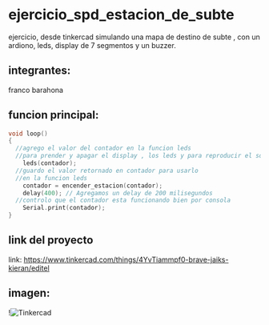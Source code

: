 # ejercicio_spd_estacion_de_subte
ejercicio, desde tinkercad  simulando una mapa de destino de subte , con un ardiono, leds, display de 7 segmentos y un buzzer.

## integrantes:
franco barahona

## funcion principal:
~~~ C 
void loop()
{	
  //agrego el valor del contador en la funcion leds
  //para prender y apagar el display , los leds y para reproducir el sonido del buzzer
	leds(contador);
  //guardo el valor retornado en contador para usarlo
  //en la funcion leds
  	contador = encender_estacion(contador);
    delay(400); // Agregamos un delay de 200 milisegundos
  //controlo que el contador esta funcionando bien por consola
  	Serial.print(contador);
}
~~~

## link del proyecto 
link: https://www.tinkercad.com/things/4YvTiammpf0-brave-jaiks-kieran/editel

## imagen:
!![Tinkercad](./img/Capturadepantalla2023-05-15131843.png)
